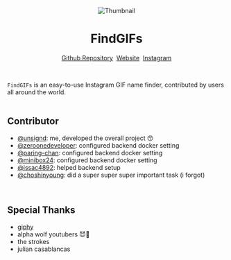 <div align="center">
  
![Thumbnail](https://github.com/user-attachments/assets/a72f3d67-a742-4725-bdd9-d2d828acb526)
# FindGIFs<br />

[Github Repository](https://github.com/unsignd/findgifs)&nbsp;&nbsp;[Website](https://findgifs.com)&nbsp;&nbsp;[Instagram](https://instagram.com/_findgifs)

</div>
<br />

`FindGIFs` is an easy-to-use Instagram GIF name finder, contributed by users all around the world.
<br/>
<br/>

## Contributor

- [@unsignd](https://github.com/unsignd): me, developed the overall project 😙
- [@zeroonedeveloper](https://github.com/zeroonedeveloper): configured backend docker setting
- [@paring-chan](https://github.com/paring-chan): configured backend docker setting
- [@minibox24](https://github.com/minibox24): configured backend docker setting
- [@issac4892](https://github.com/issac4892): helped backend setup
- [@choshinyoung](https://github.com/choshinyoung): did a super super super important task (i forgot)

<br/>

## Special Thanks

- [giphy](https://giphy.com)
- alpha wolf youtubers 😈🐺
- the strokes
- julian casablancas
